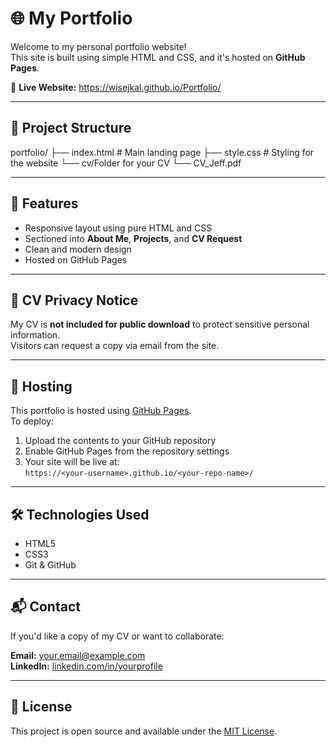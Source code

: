 # 🌐 My Portfolio

Welcome to my personal portfolio website!  
This site is built using simple HTML and CSS, and it's hosted on **GitHub Pages**.

🔗 **Live Website:** https://wisejkal.github.io/Portfolio/

---

## 📁 Project Structure

portfolio/
├── index.html # Main landing page
├── style.css # Styling for the website
└── cv/Folder for your CV
└── CV_Jeff.pdf


---

## 💼 Features

- Responsive layout using pure HTML and CSS
- Sectioned into **About Me**, **Projects**, and **CV Request**
- Clean and modern design
- Hosted on GitHub Pages

---

## 🔐 CV Privacy Notice

My CV is **not included for public download** to protect sensitive personal information.  
Visitors can request a copy via email from the site.

---

## 🚀 Hosting

This portfolio is hosted using [GitHub Pages](https://pages.github.com/).  
To deploy:
1. Upload the contents to your GitHub repository
2. Enable GitHub Pages from the repository settings
3. Your site will be live at:  
   `https://<your-username>.github.io/<your-repo-name>/`

---

## 🛠️ Technologies Used

- HTML5
- CSS3
- Git & GitHub

---

## 📬 Contact

If you'd like a copy of my CV or want to collaborate:

**Email:** [your.email@example.com](mailto:your.email@example.com)  
**LinkedIn:** [linkedin.com/in/yourprofile](https://linkedin.com/in/yourprofile)

---

## 📜 License

This project is open source and available under the [MIT License](LICENSE).
